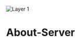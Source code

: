 ![Layer 1](https://github.com/user-attachments/assets/146df531-3c4d-4379-a0f0-70c189c5c1a1)

# About-Server




